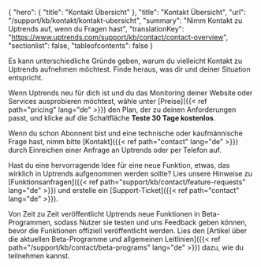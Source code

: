 {
  "hero": {
    "title": "Kontakt Übersicht"
  },
  "title": "Kontakt Übersicht",
  "url": "/support/kb/kontakt/kontakt-ubersicht",
  "summary": "Nimm Kontakt zu Uptrends auf, wenn du Fragen hast",
  "translationKey": "https://www.uptrends.com/support/kb/contact/contact-overview",
  "sectionlist": false,
  "tableofcontents": false
}

Es kann unterschiedliche Gründe geben, warum du vielleicht Kontakt zu Uptrends aufnehmen möchtest. Finde heraus, was dir und deiner Situation entspricht.

Wenn Uptrends neu für dich ist und du das Monitoring deiner Website oder Services ausprobieren möchtest, wähle unter [Preise]({{< ref path="pricing" lang="de" >}}) den Plan, der zu deinen Anforderungen passt, und klicke auf die Schaltfläche **Teste 30 Tage kostenlos**.

Wenn du schon Abonnent bist und eine technische oder kaufmännische Frage hast, nimm bitte [Kontakt]({{< ref path="contact" lang="de" >}}) durch Einreichen einer Anfrage an Uptrends oder per Telefon auf.

Hast du eine hervorragende Idee für eine neue Funktion, etwas, das wirklich in Uptrends aufgenommen werden sollte? Lies unsere Hinweise zu [Funktionsanfragen]({{< ref path="support/kb/contact/feature-requests" lang="de" >}}) und erstelle ein [Support-Ticket]({{< ref path="contact" lang="de" >}}).

Von Zeit zu Zeit veröffentlicht Uptrends neue Funktionen in Beta-Programmen, sodass Nutzer sie testen und uns Feedback geben können, bevor die Funktionen offiziell veröffentlicht werden. Lies den [Artikel über die aktuellen Beta-Programme und allgemeinen Leitlinien]({{< ref path="/support/kb/contact/beta-programs" lang="de" >}}) dazu, wie du teilnehmen kannst.

